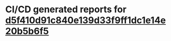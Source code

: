 # CI/CD generated reports for [d5f410d91c840e139d33f9ff1dc1e14e20b5b6f5](https://github.com/hydephp/develop/commit/d5f410d91c840e139d33f9ff1dc1e14e20b5b6f5)
